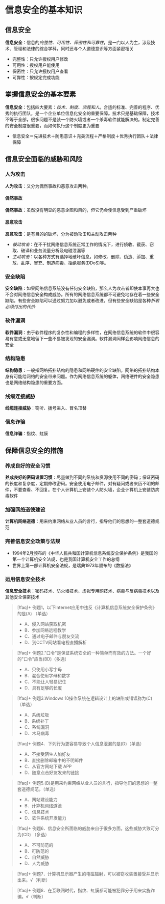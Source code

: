 # 信息安全的基本知识

## 信息安全
**信息安全**：信息的*完整性、可用性、保密性和可靠性*，是一门以人为主，涉及技术、管理和法律的综合学科，同时还与个人道德意识等方面紧密相关
- 完整性：只允许授权用户修改
- 可用性：授权用户能使用
- 保密性：只允许授权用户查看
- 可靠性：按规定完成功能

## 掌握信息安全的基本要素
**信息安全**：包括四大要素：*技术、制度、流程和人*。合适的标准、完善的程序、优秀的执行团队，是一个企业单位信息化安全的重要保障。技术只是基础保障，技术不等于全部，很多问题不是装一个防火墙或者一个杀毒软件就能解决的。制定完善的安全制度很重要，而如何执行这个制度更为重要
- 信息安全＝先进技术＋防患意识＋完美流程＋严格制度＋优秀执行团队＋法律保障

## 信息安全面临的威胁和风险
### 人为攻击
**人为攻击**：又分为偶然事故和恶意攻击两种。
#### 偶然事故
**偶然事故**：虽然没有明显的恶意企图和目的，但它仍会使信息受到严重破坏

#### 恶意攻击
**恶意攻击**：是有目的的破坏，分为被动攻击和主动攻击两种
- *被动攻击*：在不干扰网络信息系统正常工作的情况下，进行侦收、截获、窃取、破译和业务流量分析及电磁泄漏等
- *主动攻击*：以各种方式有选择地破坏信息，如修改、删除、伪造、添加、重放、乱序、冒充、制造病毒、拒绝服务(DDoS)等。

### 安全缺陷

**安全缺陷**：如果网络信息系统没有任何安全缺陷，那么人为攻击者即使本事再大也不会对网络信息安全构成威胁。所有的网络信息系统都不可避免地存在着一些安全缺陷。有些安全缺陷可以通过努力加以避免或者改进，但有些安全缺陷是各种*折衷必须付出的代价*

### 软件漏洞
**软件漏洞**：由于软件程序的复杂性和编程的多样性，在网络信息系统的软件中很容易有意或无意地留下一些不易被发现的安全漏洞。软件漏洞同样会影响网络信息的安全

### 结构隐患

**结构隐患**：一般指网络拓扑结构的隐患和网络硬件的安全缺陷。网络的拓扑结构本身有可能给网络的安全带来问题。作为网络信息系统的躯体，网络硬件的安全隐患也是网络结构隐患的重要方面。

### 线缆连接威胁
**线缆连接威胁**：窃听、拨号进入、冒名顶替

### 信息诈骗
**信息诈骗**：指纹、虹膜

## 保障信息安全的措施
### 养成良好的安全习惯

**养成良好的密码设置习惯**：尽量做到不同的系统和资源使用不同的密码；保证密码的长度和复杂度，定期修改密码。安全使用电子邮件，对有疑问或者来历不明的邮件，不要查看、不回复。在个人计算机上安装个人防火墙，企业计算机上安装防病毒软件

### 加强网络道德建设
**计算机网络道德**：用来约束网络从业人员的言行，指导他们的思想的一整套道德规范

### 完善信息安全政策与法规

- 1994年2月颁布的《中华人民共和国计算机信息系统安全保护条例》是我国的第一个计算机安全法规，也是我国计算机安全工作的总纲
- 世界上第一部计算机安全法规，是瑞典1973年颁布的《数据法》

### 运用信息安全技术
**信息安全技术**：密码技术、防火墙技术、虚拟专用网技术、病毒与反病毒技术以及其他安全保密技术

>[!faq]+ 例题1，以下Internet应用中违反《计算机信息系统安全保护条例》的是(A) （单选）
> - A．侵入网站获取机密
> - B．参加网络远程教学
> - C．通过电子邮件与朋友交流
> - D．到CCTV网站看电视直播解析

>[!faq]+ 例题2."口令"是保证系统安全的一种简单而有效的方法。一个好的"口令"应当(BD)（多选）
> - A．只使用小写字母
> - B．混合使用字母和数字
> - C．不能让人轻易记住
> - D．具有足够的长度

>[!faq]+ 例题3.Windows 10操作系统在逻辑设计上的缺陷或错误称为(C)（单选）
> - A．系统垃圾
> - B．系统补丁
> - C．系统漏洞
> - D．木马病毒

>[!faq]+ 例题4．下列行为更容易导致个人信息泄漏的是(D)（单选）
> - A．不接受陌生人加好友
> - B．直接删除邮箱中的不明邮件
> - C．从官方网站下载 APP
> - D．随意点击好友发来的链接

>[!faq]+ 例题5.(B)是用来约束网络从业人员的言行，指导他们的思想的一整套道德规范。（单选）
> - A．网站建设能力
> - B．计算机网络道德
> - C．信息技术
> - D．软件系统开发能力

>[!faq]+ 例题6．信息安全所面临的威胁来自于很多方面。这些威胁大致可分为(CD) （多选）
> - A．不可防范的
> - B．可防范的
> - C．自然威胁
> - D．人为威胁

>[!faq]+ 例题7．计算机显示器产生的电磁辐射，可以被窃收装置接受并显示出来。√（判断）

>[!faq]+ 例题8．在互联网时代，指纹、虹膜都可能被犯罪分子用来实施诈骗。√（判断）
